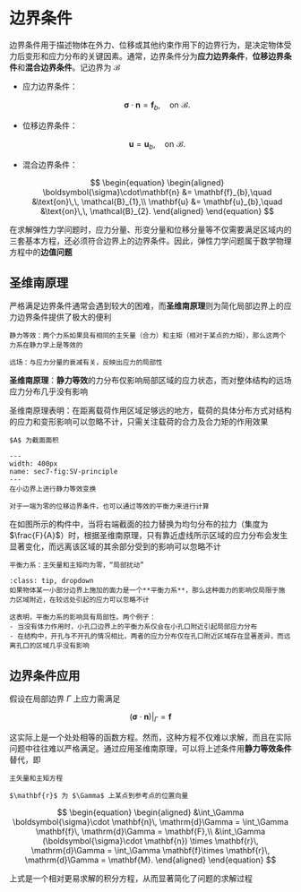 # 边界条件

边界条件用于描述物体在外力、位移或其他约束作用下的边界行为，是决定物体受力后变形和应力分布的关键因素。通常，边界条件分为**应力边界条件**，**位移边界条件**和**混合边界条件**。记边界为 $\mathcal{B}$

- 应力边界条件：

  $$
  \begin{equation}
  \boldsymbol{\sigma}\cdot\mathbf{n}= \mathbf{f}_{b},\quad \text{on}\,\, \mathcal{B}.
  \end{equation}
  $$

- 位移边界条件：

  $$
  \mathbf{u} = \mathbf{u}_{b},\quad \text{on}\,\, \mathcal{B}.
  $$

- 混合边界条件：

  $$
  \begin{equation}
  \begin{aligned}
    \boldsymbol{\sigma}\cdot\mathbf{n} &= \mathbf{f}_{b},\quad &\text{on}\,\, \mathcal{B}_{1},\\
    \mathbf{u} &= \mathbf{u}_{b},\quad &\text{on}\,\, \mathcal{B}_{2}.
  \end{aligned}
  \end{equation}
  $$



在求解弹性力学问题时，应力分量、形变分量和位移分量等不仅需要满足区域内的三套基本方程，还必须符合边界上的边界条件。因此，弹性力学问题属于数学物理方程中的**边值问题**

## 圣维南原理

严格满足边界条件通常会遇到较大的困难，而**圣维南原理**则为简化局部边界上的应力边界条件提供了极大的便利

```{margin}
静力等效：两个力系如果具有相同的主矢量（合力）和主矩（相对于某点的力矩），那么这两个力系在静力学上是等效的

远场：与应力分量的衰减有关，反映出应力的局部性
```

**圣维南原理**：**静力等效**的力分布仅影响局部区域的应力状态，而对整体结构的远场应力分布几乎没有影响


圣维南原理表明：在距离载荷作用区域足够远的地方，载荷的具体分布方式对结构的应力和变形影响可以忽略不计，只需关注载荷的合力及合力矩的作用效果

```{margin}
$A$ 为截面面积
```

```{figure} ../../../images/Elasticity/chap1/SV-principle.png
---
width: 400px
name: sec7-fig:SV-principle
---
在小边界上进行静力等效变换
```

```{margin}
对于一端为零的位移边界条件，也可以通过等效的平衡力来进行计算
```

在如图所示的构件中，当将右端截面的拉力替换为均匀分布的拉力（集度为 $\frac{F}{A}$）时，根据圣维南原理，只有靠近虚线所示区域的应力分布会发生显著变化，而远离该区域的其余部分受到的影响可以忽略不计

```{margin}
平衡力系：主矢量和主矩均为零，“局部扰动”
```

```{admonition} 圣维南原理推广
:class: tip, dropdown
如果物体某一小部分边界上施加的面力是一个**平衡力系**，那么这种面力的影响仅局限于施力区域附近，在较远处引起的应力可以忽略不计

这表明，平衡力系的影响具有局部性。两个例子：
- 当没有体力作用时，小孔口边界上的平衡力系仅会在小孔口附近引起局部应力分布
- 在结构中，开孔与不开孔的情况相比，两者的应力分布仅在孔口附近区域存在显著差异，而远离孔口的区域几乎没有影响
```

## 边界条件应用

假设在局部边界 $\Gamma$ 上应力需满足

$$
(\boldsymbol{\sigma}\cdot \mathbf{n})|_\Gamma = \mathbf{f}
$$

这实际上是一个处处相等的函数方程。然而，这种方程不仅难以求解，而且在实际问题中往往难以严格满足。通过应用圣维南原理，可以将上述条件用**静力等效条件**替代，即

```{margin}
主矢量和主矩方程

$\mathbf{r}$ 为 $\Gamma$ 上某点到参考点的位置向量
```

$$
\begin{equation}
\begin{aligned}
&\int_\Gamma \boldsymbol{\sigma}\cdot \mathbf{n}\, \mathrm{d}\Gamma = \int_\Gamma \mathbf{f}\, \mathrm{d}\Gamma = \mathbf{F},\\
&\int_\Gamma (\boldsymbol{\sigma}\cdot \mathbf{n}) \times \mathbf{r}\, \mathrm{d}\Gamma = \int_\Gamma \mathbf{f}\times \mathbf{r}\, \mathrm{d}\Gamma = \mathbf{M}.
\end{aligned}
\end{equation}
$$

上式是一个相对更易求解的积分方程，从而显著简化了问题的求解过程
